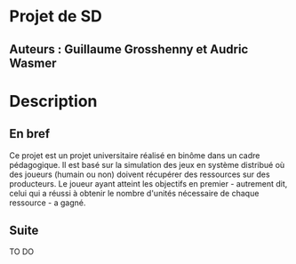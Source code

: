 # Projet de SD
## Auteurs : Guillaume Grosshenny et Audric Wasmer


# Description

## En bref

Ce projet est un projet universitaire réalisé en binôme dans un cadre pédagogique. 
Il est basé sur la simulation des jeux en système distribué où des joueurs (humain ou non) 
doivent récupérer des ressources sur des producteurs. Le joueur ayant atteint les objectifs 
en premier - autrement dit, celui qui a réussi à obtenir le nombre d'unités nécessaire de chaque ressource - a gagné.

## Suite

TO DO
